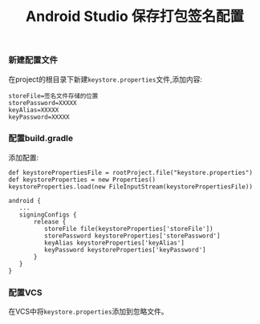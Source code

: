 ﻿---
title: Android Studio 保存打包签名配置
---

### 新建配置文件
在project的根目录下新建`keystore.properties`文件,添加内容:
```
storeFile=签名文件存储的位置
storePassword=XXXXX
keyAlias=XXXXX
keyPassword=XXXXX
```
### 配置build.gradle
添加配置:
```
def keystorePropertiesFile = rootProject.file("keystore.properties")
def keystoreProperties = new Properties()
keystoreProperties.load(new FileInputStream(keystorePropertiesFile))

android {
   ...
   signingConfigs {
       release {
          storeFile file(keystoreProperties['storeFile'])
          storePassword keystoreProperties['storePassword']
          keyAlias keystoreProperties['keyAlias']
          keyPassword keystoreProperties['keyPassword']
       }
   }
}
```
### 配置VCS
在VCS中将`keystore.properties`添加到忽略文件。




